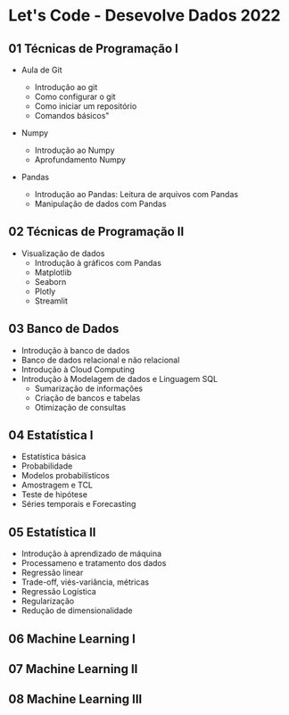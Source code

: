 # Let's Code - Desevolve Dados 2022

## 01 Técnicas de Programação I

- Aula de Git
    - Introdução ao git
    - Como configurar o git
    - Como iniciar um repositório
    - Comandos básicos"

- Numpy
    - Introdução ao Numpy
    - Aprofundamento Numpy

- Pandas
    - Introdução ao Pandas: Leitura de arquivos com Pandas
    - Manipulação de dados com Pandas

## 02 Técnicas de Programação II

- Visualização de dados
   - Introdução à gráficos com Pandas
   - Matplotlib
   - Seaborn
   - Plotly
   - Streamlit

## 03 Banco de Dados

- Introdução à banco de dados
- Banco de dados relacional e não relacional
- Introdução à Cloud Computing
- Introdução à Modelagem de dados e Linguagem SQL
  - Sumarização de informações
  - Criação de bancos e tabelas
  - Otimização de consultas
  
## 04 Estatística I

- Estatística básica
- Probabilidade
- Modelos probabilísticos
- Amostragem e TCL
- Teste de hipótese
- Séries temporais e Forecasting

## 05 Estatística II

- Introdução à aprendizado de máquina
- Processameno e tratamento dos dados
- Regressão linear
- Trade-off, viés-variância, métricas
- Regressão Logística
- Regularização
- Redução de dimensionalidade
  
## 06 Machine Learning I
## 07 Machine Learning II
## 08 Machine Learning III

